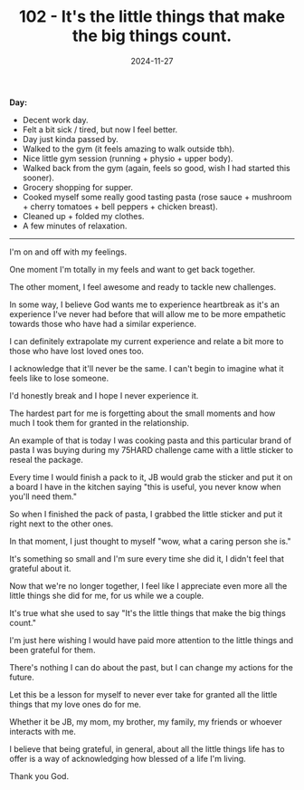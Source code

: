 ﻿---
title: 102 - It's the little things that make the big things count.
date: 2024-11-27
categories: ["daily"]
tags: posts

---
**Day:** 

- Decent work day.
- Felt a bit sick / tired, but now I feel better.
- Day just kinda passed by.
- Walked to the gym (it feels amazing to walk outside tbh).
- Nice little gym session (running + physio + upper body).
- Walked back from the gym (again, feels so good, wish I had started this sooner).
- Grocery shopping for supper.
- Cooked myself some really good tasting pasta (rose sauce + mushroom + cherry tomatoes + bell peppers + chicken breast).
- Cleaned up + folded my clothes.
- A few minutes of relaxation. 
---
I'm on and off with my feelings.

One moment I'm totally in my feels and want to get back together.

The other moment, I feel awesome and ready to tackle new challenges.

In some way, I believe God wants me to experience heartbreak as it's an experience I've never had before that will allow me to be more empathetic towards those who have had a similar experience.

I can definitely extrapolate my current experience and relate a bit more to those who have lost loved ones too.

I acknowledge that it'll never be the same. I can't begin to imagine what it feels like to lose someone.

I'd honestly break and I hope I never experience it.

The hardest part for me is forgetting about the small moments and how much I took them for granted in the relationship.

An example of that is today I was cooking pasta and this particular brand of pasta I was buying during my 75HARD challenge came with a little sticker to reseal the package.

Every time I would finish a pack to it, JB would grab the sticker and put it on a board I have in the kitchen saying "this is useful, you never know when you'll need them."

So when I finished the pack of pasta, I grabbed the little sticker and put it right next to the other ones.

In that moment, I just thought to myself "wow, what a caring person she is."

It's something so small and I'm sure every time she did it, I didn't feel that grateful about it.

Now that we're no longer together, I feel like I appreciate even more all the little things she did for me, for us while we a couple.

It's true what she used to say "It's the little things that make the big things count."

I'm just here wishing I would have paid more attention to the little things and been grateful for them.

There's nothing I can do about the past, but I can change my actions for the future.

Let this be a lesson for myself to never ever take for granted all the little things that my love ones do for me.

Whether it be JB, my mom, my brother, my family, my friends or whoever interacts with me.

I believe that being grateful, in general, about all the little things life has to offer is a way of acknowledging how blessed of a life I'm living.

Thank you God.
